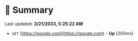 # 📖 Summary
Last updated: **3/21/2023, 5:25:22 AM**

- `GET` [https://google.com](https://google.com) - **Up** (200ms)
